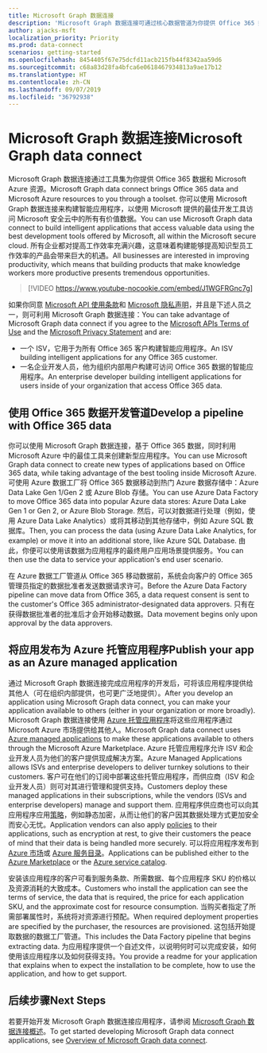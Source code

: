 ```yaml
---
title: Microsoft Graph 数据连接
description: 'Microsoft Graph 数据连接可通过核心数据管道为你提供 Office 365 数据和 Microsoft Azure 资源。 你可以使用 Microsoft Graph 数据连接来构建智能应用程序，以使用 Microsoft 提供的最佳开发工具访问 Microsoft 安全云中的所有有价值数据。 所有企业都对提高工作效率充满兴趣，这意味着构建能够提高知识型员工作效率的产品会带来巨大的机遇。 '
author: ajacks-msft
localization_priority: Priority
ms.prod: data-connect
scenarios: getting-started
ms.openlocfilehash: 8454405f67e75dcfd11acb215fb44f8342aa59d6
ms.sourcegitcommit: c68a83d28fa4bfca6e0618467934813a9ae17b12
ms.translationtype: HT
ms.contentlocale: zh-CN
ms.lasthandoff: 09/07/2019
ms.locfileid: "36792938"
---
```

# <a name="microsoft-graph-data-connect"></a><span data-ttu-id="e4982-105">Microsoft Graph 数据连接</span><span class="sxs-lookup"><span data-stu-id="e4982-105">Microsoft Graph data connect</span></span>

<span data-ttu-id="e4982-106">Microsoft Graph 数据连接通过工具集为你提供 Office 365 数据和 Microsoft Azure 资源。</span><span class="sxs-lookup"><span data-stu-id="e4982-106">Microsoft Graph data connect brings Office 365 data and Microsoft Azure resources to you through a toolset.</span></span> <span data-ttu-id="e4982-107">你可以使用 Microsoft Graph 数据连接来构建智能应用程序，以使用 Microsoft 提供的最佳开发工具访问 Microsoft 安全云中的所有有价值数据。</span><span class="sxs-lookup"><span data-stu-id="e4982-107">You can use Microsoft Graph data connect to build intelligent applications that access valuable data using the best development tools offered by Microsoft, all within the Microsoft secure cloud.</span></span> <span data-ttu-id="e4982-108">所有企业都对提高工作效率充满兴趣，这意味着构建能够提高知识型员工作效率的产品会带来巨大的机遇。</span><span class="sxs-lookup"><span data-stu-id="e4982-108">All businesses are interested in improving productivity, which means that building products that make knowledge workers more productive presents tremendous opportunities.</span></span>

> [!VIDEO https://www.youtube-nocookie.com/embed/J1WGFRGnc7g]

<span data-ttu-id="e4982-109">如果你同意 [Microsoft API 使用条款](/legal/microsoft-apis/terms-of-use?context=/graph/context)和 [Microsoft 隐私声明](https://go.microsoft.com/fwlink/p/?LinkId=123161)，并且是下述人员之一，则可利用 Microsoft Graph 数据连接：</span><span class="sxs-lookup"><span data-stu-id="e4982-109">You can take advantage of Microsoft Graph data connect if you agree to the [Microsoft APIs Terms of Use](/legal/microsoft-apis/terms-of-use?context=/graph/context) and the [Microsoft Privacy Statement](https://go.microsoft.com/fwlink/p/?LinkId=123161) and are:</span></span>

- <span data-ttu-id="e4982-110">一个 ISV，它用于为所有 Office 365 客户构建智能应用程序。</span><span class="sxs-lookup"><span data-stu-id="e4982-110">An ISV building intelligent applications for any Office 365 customer.</span></span>
- <span data-ttu-id="e4982-111">一名企业开发人员，他为组织内部用户构建可访问 Office 365 数据的智能应用程序。</span><span class="sxs-lookup"><span data-stu-id="e4982-111">An enterprise developer building intelligent applications for users inside of your organization that access Office 365 data.</span></span>

## <a name="develop-a-pipeline-with-office-365-data"></a><span data-ttu-id="e4982-112">使用 Office 365 数据开发管道</span><span class="sxs-lookup"><span data-stu-id="e4982-112">Develop a pipeline with Office 365 data</span></span>
<span data-ttu-id="e4982-113">你可以使用 Microsoft Graph 数据连接，基于 Office 365 数据，同时利用 Microsoft Azure 中的最佳工具来创建新型应用程序。</span><span class="sxs-lookup"><span data-stu-id="e4982-113">You can use Microsoft Graph data connect to create new types of applications based on Office 365 data, while taking advantage of the best tooling inside Microsoft Azure.</span></span> <span data-ttu-id="e4982-114">可使用 Azure 数据工厂将 Office 365 数据移动到热门 Azure 数据存储中：Azure Data Lake Gen 1/Gen 2 或 Azure Blob 存储。</span><span class="sxs-lookup"><span data-stu-id="e4982-114">You can use Azure Data Factory to move Office 365 data into popular Azure data stores: Azure Data Lake Gen 1 or Gen 2, or Azure Blob Storage.</span></span> <span data-ttu-id="e4982-115">然后，可以对数据进行处理（例如，使用 Azure Data Lake Analytics）或将其移动到其他存储中，例如 Azure SQL 数据库。</span><span class="sxs-lookup"><span data-stu-id="e4982-115">Then, you can process the data (using Azure Data Lake Analytics, for example) or move it into an additional store, like Azure SQL Database.</span></span> <span data-ttu-id="e4982-116">由此，你便可以使用该数据为应用程序的最终用户应用场景提供服务。</span><span class="sxs-lookup"><span data-stu-id="e4982-116">You can then use the data to service your application's end user scenario.</span></span>

<span data-ttu-id="e4982-117">在 Azure 数据工厂管道从 Office 365 移动数据前，系统会向客户的 Office 365 管理员指定的数据批准者发送数据请求许可。</span><span class="sxs-lookup"><span data-stu-id="e4982-117">Before the Azure Data Factory pipeline can move data from Office 365, a data request consent is sent to the customer's Office 365 administrator-designated data approvers.</span></span> <span data-ttu-id="e4982-118">只有在获得数据批准者的批准后才会开始移动数据。</span><span class="sxs-lookup"><span data-stu-id="e4982-118">Data movement begins only upon approval by the data approvers.</span></span>

## <a name="publish-your-app-as-an-azure-managed-application"></a><span data-ttu-id="e4982-119">将应用发布为 Azure 托管应用程序</span><span class="sxs-lookup"><span data-stu-id="e4982-119">Publish your app as an Azure managed application</span></span>
<span data-ttu-id="e4982-120">通过 Microsoft Graph 数据连接完成应用程序的开发后，可将该应用程序提供给其他人（可在组织内部提供，也可更广泛地提供）。</span><span class="sxs-lookup"><span data-stu-id="e4982-120">After you develop an application using Microsoft Graph data connect, you can make your application available to others (either in your organization or more broadly).</span></span> <span data-ttu-id="e4982-121">Microsoft Graph 数据连接使用 [Azure 托管应用程序](https://docs.microsoft.com/zh-CN/azure/managed-applications/overview)将这些应用程序通过 Microsoft Azure 市场提供给其他人。</span><span class="sxs-lookup"><span data-stu-id="e4982-121">Microsoft Graph data connect uses [Azure managed applications](https://docs.microsoft.com/zh-CN/azure/managed-applications/overview) to make these applications available to others through the Microsoft Azure Marketplace.</span></span> <span data-ttu-id="e4982-122">Azure 托管应用程序允许 ISV 和企业开发人员为他们的客户提供现成解决方案。</span><span class="sxs-lookup"><span data-stu-id="e4982-122">Azure Managed Applications allows ISVs and enterprise developers to deliver turnkey solutions to their customers.</span></span> <span data-ttu-id="e4982-123">客户可在他们的订阅中部署这些托管应用程序，而供应商（ISV 和企业开发人员）则可对其进行管理和提供支持。</span><span class="sxs-lookup"><span data-stu-id="e4982-123">Customers deploy these managed applications in their subscriptions, while the vendors (ISVs and enterprise developers) manage and support them.</span></span> <span data-ttu-id="e4982-124">应用程序供应商也可以向其应用程序应用[策略](https://docs.microsoft.com/zh-CN/azure/managed-applications/overview#azure-policy)，例如静态加密，从而让他们的客户因其数据处理方式更加安全而安心无忧。</span><span class="sxs-lookup"><span data-stu-id="e4982-124">Application vendors can also apply [policies](https://docs.microsoft.com/zh-CN/azure/managed-applications/overview#azure-policy) to their applications, such as encryption at rest, to give their customers the peace of mind that their data is being handled more securely.</span></span> <span data-ttu-id="e4982-125">可以将应用程序发布到 [Azure 市场](https://docs.microsoft.com/zh-CN/azure/managed-applications/publish-marketplace-app)或 [Azure 服务目录](https://docs.microsoft.com/zh-CN/azure/managed-applications/publish-service-catalog-app)。</span><span class="sxs-lookup"><span data-stu-id="e4982-125">Applications can be published either to the [Azure Marketplace](https://docs.microsoft.com/zh-CN/azure/managed-applications/publish-marketplace-app) or the [Azure service catalog](https://docs.microsoft.com/zh-CN/azure/managed-applications/publish-service-catalog-app).</span></span>

<span data-ttu-id="e4982-126">安装该应用程序的客户可看到服务条款、所需数据、每个应用程序 SKU 的价格以及资源消耗的大致成本。</span><span class="sxs-lookup"><span data-stu-id="e4982-126">Customers who install the application can see the terms of service, the data that is required, the price for each application SKU, and the approximate cost for resource consumption.</span></span> <span data-ttu-id="e4982-127">当购买者指定了所需部署属性时，系统将对资源进行预配。</span><span class="sxs-lookup"><span data-stu-id="e4982-127">When required deployment properties are specified by the purchaser, the resources are provisioned.</span></span> <span data-ttu-id="e4982-128">这包括开始提取数据的数据工厂管道。</span><span class="sxs-lookup"><span data-stu-id="e4982-128">This includes the Data Factory pipeline that begins extracting data.</span></span> <span data-ttu-id="e4982-129">为应用程序提供一个自述文件，以说明何时可以完成安装，如何使用该应用程序以及如何获得支持。</span><span class="sxs-lookup"><span data-stu-id="e4982-129">You provide a readme for your application that explains when to expect the installation to be complete, how to use the application, and how to get support.</span></span>

## <a name="next-steps"></a><span data-ttu-id="e4982-130">后续步骤</span><span class="sxs-lookup"><span data-stu-id="e4982-130">Next Steps</span></span>
<span data-ttu-id="e4982-131">若要开始开发 Microsoft Graph 数据连接应用程序，请参阅 [Microsoft Graph 数据连接概述](data-connect-concept-overview.md)。</span><span class="sxs-lookup"><span data-stu-id="e4982-131">To get started developing Microsoft Graph data connect applications, see [Overview of Microsoft Graph data connect](data-connect-concept-overview.md).</span></span>
